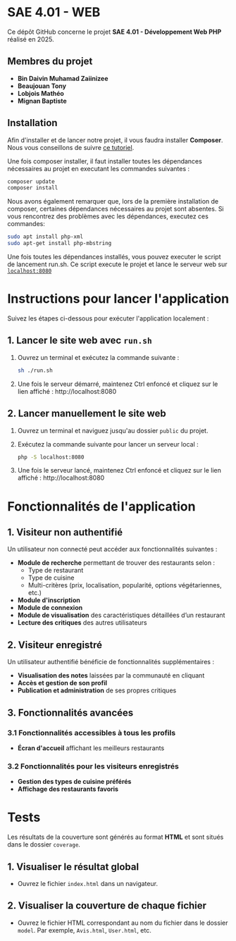 # SAE 4.01 - WEB

Ce dépôt GitHub concerne le projet **SAE 4.01 - Développement Web PHP** réalisé en 2025.

## Membres du projet  
- **Bin Daivin Muhamad Zaiinizee**  
- **Beaujouan Tony**  
- **Lobjois Mathéo**  
- **Mignan Baptiste**  


## Installation

Afin d'installer et de lancer notre projet, il vous faudra installer **Composer**. Nous vous conseillons de suivre [ce tutoriel](https://www.digitalocean.com/community/tutorials/how-to-install-and-use-composer-on-ubuntu-20-04).

Une fois composer installer, il faut installer toutes les dépendances nécessaires au projet en executant les commandes suivantes :

```bash
composer update
composer install
```

Nous avons également remarquer que, lors de la première installation de composer, certaines dépendances nécessaires au projet sont absentes. Si vous rencontrez des problèmes avec les dépendances, executez ces commandes:

```bash
sudo apt install php-xml
sudo apt-get install php-mbstring
```

Une fois toutes les dépendances installés, vous pouvez executer le script de lancement run.sh.
Ce script execute le projet et lance le serveur web sur [`localhost:8080`](localhost:8080)

# Instructions pour lancer l'application

Suivez les étapes ci-dessous pour exécuter l'application localement :  

## 1. Lancer le site web avec `run.sh`
1. Ouvrez un terminal et exécutez la commande suivante :  
   ```bash
   sh ./run.sh
   ```
2. Une fois le serveur démarré, maintenez Ctrl enfoncé et cliquez sur le lien affiché :
http://localhost:8080

## 2. Lancer manuellement le site web

1. Ouvrez un terminal et naviguez jusqu'au dossier `public` du projet.

2. Exécutez la commande suivante pour lancer un serveur local :  
   ```bash
   php -S localhost:8080
   ```

3. Une fois le serveur lancé, maintenez Ctrl enfoncé et cliquez sur le lien affiché :
http://localhost:8080


# Fonctionnalités de l'application

## 1. Visiteur non authentifié
Un utilisateur non connecté peut accéder aux fonctionnalités suivantes :  
- **Module de recherche** permettant de trouver des restaurants selon :  
  - Type de restaurant  
  - Type de cuisine  
  - Multi-critères (prix, localisation, popularité, options végétariennes, etc.)  
- **Module d'inscription**  
- **Module de connexion**  
- **Module de visualisation** des caractéristiques détaillées d’un restaurant  
- **Lecture des critiques** des autres utilisateurs  


## 2. Visiteur enregistré
Un utilisateur authentifié bénéficie de fonctionnalités supplémentaires :  
- **Visualisation des notes** laissées par la communauté en cliquant
- **Accès et gestion de son profil**  
- **Publication et administration** de ses propres critiques  


## 3. Fonctionnalités avancées

### 3.1 Fonctionnalités accessibles à tous les profils
- **Écran d'accueil** affichant les meilleurs restaurants  

### 3.2 Fonctionnalités pour les visiteurs enregistrés
- **Gestion des types de cuisine préférés**  
- **Affichage des restaurants favoris**  


# Tests
Les résultats de la couverture sont générés au format **HTML** et sont situés dans le dossier `coverage`.

## 1. Visualiser le résultat global  
- Ouvrez le fichier `index.html` dans un navigateur.

## 2. Visualiser la couverture de chaque fichier  
- Ouvrez le fichier HTML correspondant au nom du fichier dans le dossier `model`. Par exemple, `Avis.html`, `User.html`, etc.
